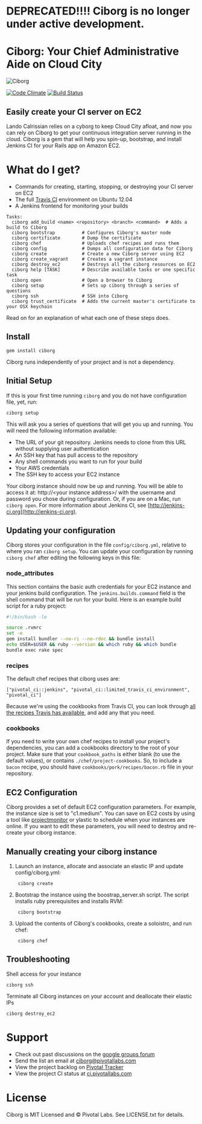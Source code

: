 # DEPRECATED!!!!  Ciborg is no longer under active development.

# Ciborg: Your Chief Administrative Aide on Cloud City

![Ciborg](http://cheffiles.pivotallabs.com/ciborg/logo.png)

[![Code Climate](https://codeclimate.com/github/pivotal/ciborg.png)](https://codeclimate.com/github/pivotal/ciborg)
[![Build Status](https://travis-ci.org/pivotal/ciborg.png?branch=master)](https://travis-ci.org/pivotal/ciborg)


## Easily create your CI server on EC2

Lando Calrissian relies on a cyborg to keep Cloud City afloat, and now you can rely on Ciborg to get your continuous integration server running in the cloud. Ciborg is a gem that will help you spin-up, bootstrap, and install Jenkins CI for your Rails app on Amazon EC2.

# What do I get?

* Commands for creating, starting, stopping, or destroying your CI server on EC2
* The full [Travis CI](http://travis-ci.org) environment on Ubuntu 12.04
* A Jenkins frontend for monitoring your builds

```
Tasks:
  ciborg add_build <name> <repository> <branch> <command>  # Adds a build to Ciborg
  ciborg bootstrap          # Configures Ciborg's master node
  ciborg certificate        # Dump the certificate
  ciborg chef               # Uploads chef recipes and runs them
  ciborg config             # Dumps all configuration data for Ciborg
  ciborg create             # Create a new Ciborg server using EC2
  ciborg create_vagrant     # Creates a vagrant instance
  ciborg destroy_ec2        # Destroys all the ciborg resources on EC2
  ciborg help [TASK]        # Describe available tasks or one specific task
  ciborg open               # Open a browser to Ciborg
  ciborg setup              # Sets up ciborg through a series of questions
  ciborg ssh                # SSH into Ciborg
  ciborg trust_certificate  # Adds the current master's certificate to your OSX keychain
```

Read on for an explanation of what each one of these steps does.

## Install

    gem install ciborg

Ciborg runs independently of your project and is not a dependency.

## Initial Setup

If this is your first time running `ciborg` and you do not have configuration file, yet, run:

    ciborg setup

This will ask you a series of questions that will get you up and running. You will need the following information available:
- The URL of your git repository. Jenkins needs to clone from this URL without supplying user authentication
- An SSH key that has pull access to the repository
- Any shell commands you want to run for your build
- Your AWS credentials
- The SSH key to access your EC2 instance

Your ciborg instance should now be up and running. You will be able to access it at: http://&lt;your instance address&gt;/ with the username and password you
chose during configuration. Or, if you are on a Mac, run `ciborg open`. For more information about Jenkins CI,
see [http://jenkins-ci.org](http://jenkins-ci.org).

## Updating your configuration

Ciborg stores your configuration in the file `config/ciborg.yml`, relative to where you ran `ciborg setup`.
You can update your configuration by running `ciborg chef` after editing the following keys in this file:

### node_attributes

This section contains the basic auth credentials for your EC2 instance and your jenkins build configuration.
The `jenkins.builds.command` field is the shell command that will be run for your build. Here is an example
build script for a ruby project:

```sh
#!/bin/bash -le

source .rvmrc
set -e
gem install bundler --no-ri --no-rdoc && bundle install
echo USER=$USER && ruby --version && which ruby && which bundle
bundle exec rake spec
```

### recipes

The default chef recipes that ciborg uses are:

	["pivotal_ci::jenkins", "pivotal_ci::limited_travis_ci_environment", "pivotal_ci"]

Because we're using the cookbooks from Travis CI, you can look through
[all the recipes Travis has available](https://github.com/travis-ci/travis-cookbooks/), and add any that you need.

### cookbooks

If you need to write your own chef recipes to install your project's dependencies, you can add a cookbooks directory to
the root of your project. Make sure that your `cookbook_paths` is either blank (to use the default values), or contains
`./chef/project-cookbooks`. So, to include a `bacon` recipe, you should have `cookbooks/pork/recipes/bacon.rb` file in
your repository.

## EC2 Configuration

Ciborg provides a set of default EC2 configuration parameters. For example, the instance size is set to "c1.medium".
You can save on EC2 costs by using a tool like [projectmonitor](https://github.com/pivotal/projectmonitor) or ylastic
to schedule when your instances are online. If you want to edit these parameters, you will need to destroy and re-create
your ciborg instance.


## Manually creating your ciborg instance

1. Launch an instance, allocate and associate an elastic IP and update config/ciborg.yml:

        ciborg create

2. Bootstrap the instance using the boostrap_server.sh script. The script installs ruby prerequisites and installs RVM:

        ciborg bootstrap

3. Upload the contents of Ciborg's cookbooks, create a soloistrc, and run chef:

        ciborg chef

## Troubleshooting

Shell access for your instance

    ciborg ssh

Terminate all Ciborg instances on your account and deallocate their elastic IPs

    ciborg destroy_ec2

# Support

* Check out past discussions on the [google groups forum](https://groups.google.com/a/pivotallabs.com/forum/#!forum/ciborg)
* Send the list an email at ciborg@pivotallabs.com
* View the project backlog on [Pivotal Tracker](https://www.pivotaltracker.com/s/projects/278959)
* View the project CI status at [ci.pivotallabs.com](http://ci.pivotallabs.com/)

# License

Ciborg is MIT Licensed and © Pivotal Labs.  See LICENSE.txt for details.
